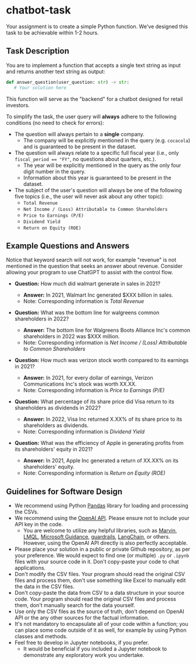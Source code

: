 # chatbot-task

Your assignment is to create a simple Python function. We've designed this task to be achievable within 1-2 hours.

## Task Description
You are to implement a function that accepts a single text string as input and returns another text string as output:

```python
def answer_question(user_question: str) -> str:
   # Your solution here
```

This function will serve as the "backend" for a chatbot designed for retail investors.

To simplify the task, the user query will **always** adhere to the following conditions (no need to check for errors):

- The question will always pertain to a **single** company.
  - The company will be explicitly mentioned in the query (e.g. `cocacola`) and is guaranteed to be present in the dataset.
- The question will always relate to a specific full fiscal year (i.e., only `fiscal_period == "FY"`, no questions about quarters, etc.).
   - The year will be explicitly mentioned in the query as the only four digit number in the query.
   - Information about this year is guaranteed to be present in the dataset.
- The subject of the user's question will always be one of the following five topics (i.e., the user will never ask about any other topic):
   - `Total Revenue`
   - `Net Income / (Loss) Attributable to Common Shareholders`
   - `Price to Earnings (P/E)`
   - `Dividend Yield`
   - `Return on Equity (ROE)`
 
## Example Questions and Answers

Notice that keyword search will not work, for example "revenue" is not mentioned in the question that seeks an answer about revenue. Consider allowing your program to use ChatGPT to assist with the control flow.

- **Question:** How much did walmart generate in sales in 2021?
   - **Answer:** In 2021, Walmart Inc generated $XXX billion in sales.
   - Note: Corresponding information is *Total Revenue*

- **Question:** What was the bottom line for walgreens common shareholders in 2022?
   - **Answer:** The bottom line for Walgreens Boots Alliance Inc's common shareholders in 2022 was $XXX million.
   - Note: Corresponding information is *Net Income / (Loss) Attributable to Common Shareholders*

- **Question:** How much was verizon stock worth compared to its earnings in 2021?
   - **Answer:** In 2021, for every dollar of earnings, Verizon Communications Inc's stock was worth XX.XX.
   - Note: Corresponding information is *Price to Earnings (P/E)*

- **Question:** What percentage of its share price did Visa return to its shareholders as dividends in 2022?
   - **Answer:** In 2022, Visa Inc returned X.XX% of its share price to its shareholders as dividends.
   - Note: Corresponding information is *Dividend Yield*

- **Question:** What was the efficiency of Apple in generating profits from its shareholders' equity in 2021?
   - **Answer:** In 2021, Apple Inc generated a return of XX.XX% on its shareholders' equity.
   - Note: Corresponding information is *Return on Equity (ROE)*
  
## Guidelines for Software Design

- We recommend using Python [Pandas](https://pandas.pydata.org/) library for loading and processing the CSVs.
- We recommend using the [OpenAI API](https://platform.openai.com/docs/quickstart). Please ensure not to include your API key in the code.
   - You are welcome to utilize any helpful libraries, such as [Marvin](https://www.askmarvin.ai/), [LMQL](https://lmql.ai/), [Microsoft Guidance](https://github.com/microsoft/guidance), [guardrails](https://shreyar.github.io/guardrails), [LangChain](https://python.langchain.com/docs/get_started/introduction.html), or others. However, using the OpenAI API directly is also perfectly acceptable.
- Please place your solution in a public or private Github repository, as per your preference. We would expect to find one (or multiple) `.py` or `.ipynb` files with your source code in it. Don't copy-paste your code to chat applications.
- Don't modify the CSV files. Your program should read the original CSV files and process them, don't use something like Excel to manually edit the data in the CSV files.
- Don't copy-paste the data from CSV to a data structure in your source code. Your program should read the original CSV files and process them, don't manually search for the data yourself.
- Use only the CSV files as the source of truth, don't depend on OpenAI API or the any other sources for the factual information.
- It's not mandatory to encapsulate all of your code within a function; you can place some code outside of it as well, for example by using Python classes and methods.
- Feel free to develop in Jupyter notebooks, if you prefer.
   - It would be beneficial if you included a Jupyter notebook to demonstrate any exploratory work you undertake.
